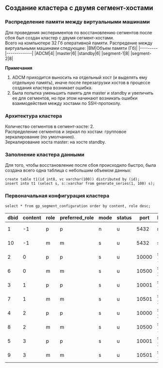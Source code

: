 ## Создание кластера с двумя сегмент-хостами ##   

### Распределение памяти между виртуальными машинами ###   
Для проведения экспериментов по восстановлению сегментов после сбоя был создан кластер с двумя сегмент-хостами.   
Всего на компьютере 32 Гб оперативной памяти. Распредение между виртуальными машинами следующее:
|ВМ|Объем памяти (Гб)|
|---------|-------------|
|ADCM|4|
|master|6|
|standby|6|
|segment-1|8|
|segment-2|8|
   
**Примечания**   
1. ADCM приходится выносить на отдельный хост (и выделять ему отдельную память), иначе после перезагрузки хостов в процессе создания кластера возникает ошибка.   
2. Была попытка уменьшить память для master и standby и увеличить ее для сегментов, но при этом начинают возникать ошибки взаимодействия между хостами по SSH-протоколу.   

### Архитектура кластера ###
Количество сегментов в сегмент-хосте: 2.   
Распределение сегментов и зеркал по хостам: групповое зеркалирование (по умолчанию).   
Зеркалирование хоста master: на хосте standby.   
   
### Заполнение кластера данными ###   
Для того, чтобы восстановление после сбоя происходило быстро, была создана всего одна таблица с небольшим объемом данных:   
```
create table t1(id int8, vc varchar(100)) distributed by (id);
insert into t1 (select s, s::varchar from generate_series(1, 100) s);
```
   
### Первоначальная конфигурация кластера ###   
```
select * from gp_segment_configuration order by content, role desc;
```
|dbid|content|role|preferred_role|mode|status|port|hostname|address|datadir|
|----|-------|----|--------------|----|------|----|--------|-------|-------|
|1|-1|p|p|n|u|5432|master|master|/data1/master/gpseg-1|
|10|-1|m|m|s|u|5432|standby|standby|/data1/master/gpseg-1|
|2|0|p|p|s|u|10000|segment-1|segment-1|/data1/primary/gpseg0|
|6|0|m|m|s|u|10500|segment-2|segment-2|/data1/mirror/gpseg0|
|3|1|p|p|s|u|10001|segment-1|segment-1|/data1/primary/gpseg1|
|7|1|m|m|s|u|10501|segment-2|segment-2|/data1/mirror/gpseg1|
|4|2|p|p|s|u|10000|segment-2|segment-2|/data1/primary/gpseg2|
|8|2|m|m|s|u|10500|segment-1|segment-1|/data1/mirror/gpseg2|
|5|3|p|p|s|u|10001|segment-2|segment-2|/data1/primary/gpseg3|
|9|3|m|m|s|u|10501|segment-1|segment-1|/data1/mirror/gpseg3|



